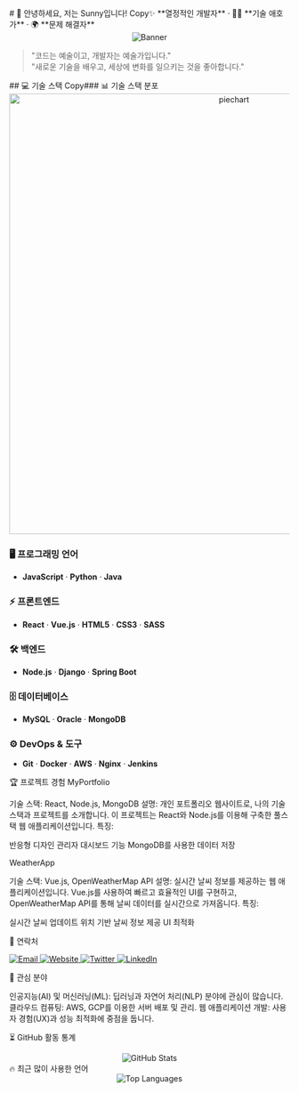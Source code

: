 <div class="grid grid-cols-2 gap-4">
  <div>
    # 👋 안녕하세요, 저는 Sunny입니다!
Copy✨ **열정적인 개발자** · 👩‍💻 **기술 애호가** · 🌍 **문제 해결자**

<div align="center">
  <img src="https://github.com/Bae-Sunny/Bae-Sunny/blob/main/assets/banner.png" alt="Banner">
</div>

> "코드는 예술이고, 개발자는 예술가입니다."  
> "새로운 기술을 배우고, 세상에 변화를 일으키는 것을 좋아합니다."
  </div>
  <div>
    ## 💻 기술 스택
Copy### 📊 기술 스택 분포
<div align="center">
  <img width="792" alt="piechart" src="https://github.com/user-attachments/assets/9e914dd7-bb6d-4ed2-abd2-c86d12bcefbb">
</div>

### 🖥️ **프로그래밍 언어**
- **JavaScript** · **Python** · **Java**

### ⚡ **프론트엔드**
- **React** · **Vue.js** · **HTML5** · **CSS3** · **SASS**

### 🛠️ **백엔드**
- **Node.js** · **Django** · **Spring Boot**

### 🗄️ **데이터베이스**
- **MySQL** · **Oracle** · **MongoDB**

### ⚙️ **DevOps & 도구**
- **Git** · **Docker** · **AWS** · **Nginx** · **Jenkins**
  </div>
</div>

🏆 프로젝트 경험
MyPortfolio

기술 스택: React, Node.js, MongoDB
설명: 개인 포트폴리오 웹사이트로, 나의 기술 스택과 프로젝트를 소개합니다. 이 프로젝트는 React와 Node.js를 이용해 구축한 풀스택 웹 애플리케이션입니다.
특징:

반응형 디자인
관리자 대시보드 기능
MongoDB를 사용한 데이터 저장



WeatherApp

기술 스택: Vue.js, OpenWeatherMap API
설명: 실시간 날씨 정보를 제공하는 웹 애플리케이션입니다. Vue.js를 사용하여 빠르고 효율적인 UI를 구현하고, OpenWeatherMap API를 통해 날씨 데이터를 실시간으로 가져옵니다.
특징:

실시간 날씨 업데이트
위치 기반 날씨 정보 제공
UI 최적화




💬 연락처
<div class="grid grid-cols-2 gap-2">
  <a href="mailto:bshwa0563@gmail.com">
    <img src="https://img.shields.io/badge/Gmail-D14836?style=for-the-badge&logo=gmail&logoColor=white" alt="Email">
  </a>
  <a href="https://sunnyportfolio.com">
    <img src="https://img.shields.io/badge/website-000000?style=for-the-badge&logo=About.me&logoColor=white" alt="Website">
  </a>
  <a href="https://twitter.com/sunny_developer">
    <img src="https://img.shields.io/badge/Twitter-1DA1F2?style=for-the-badge&logo=twitter&logoColor=white" alt="Twitter">
  </a>
  <a href="https://www.linkedin.com/in/sunnydeveloper">
    <img src="https://img.shields.io/badge/LinkedIn-0077B5?style=for-the-badge&logo=linkedin&logoColor=white" alt="LinkedIn">
  </a>
</div>

🎯 관심 분야

인공지능(AI) 및 머신러닝(ML): 딥러닝과 자연어 처리(NLP) 분야에 관심이 많습니다.
클라우드 컴퓨팅: AWS, GCP를 이용한 서버 배포 및 관리.
웹 애플리케이션 개발: 사용자 경험(UX)과 성능 최적화에 중점을 둡니다.


⏳ GitHub 활동 통계
<div align="center">
  <img src="https://github-readme-stats.vercel.app/api?username=Bae-Sunny&show_icons=true&count_private=true&hide_title=true&hide=prs&theme=radical" alt="GitHub Stats">
</div>
🔥 최근 많이 사용한 언어
<div align="center">
  <img src="https://github-readme-stats.vercel.app/api/top-langs/?username=Bae-Sunny&layout=compact&theme=radical" alt="Top Languages">
</div>
